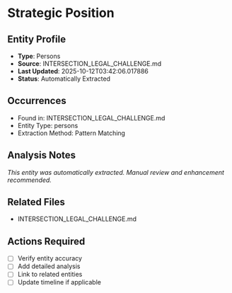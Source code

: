 # Strategic Position

## Entity Profile
- **Type**: Persons
- **Source**: INTERSECTION_LEGAL_CHALLENGE.md
- **Last Updated**: 2025-10-12T03:42:06.017886
- **Status**: Automatically Extracted

## Occurrences
- Found in: INTERSECTION_LEGAL_CHALLENGE.md
- Entity Type: persons
- Extraction Method: Pattern Matching

## Analysis Notes
*This entity was automatically extracted. Manual review and enhancement recommended.*

## Related Files
- INTERSECTION_LEGAL_CHALLENGE.md

## Actions Required
- [ ] Verify entity accuracy
- [ ] Add detailed analysis
- [ ] Link to related entities
- [ ] Update timeline if applicable
